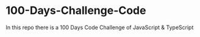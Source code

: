 # 100-Days-Challenge-Code
In this repo there is a 100 Days Code Challenge of JavaScript &amp; TypeScript
